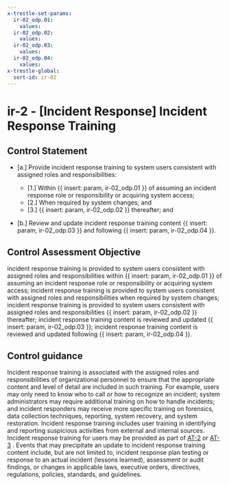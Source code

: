 ```yaml
---
x-trestle-set-params:
  ir-02_odp.01:
    values:
  ir-02_odp.02:
    values:
  ir-02_odp.03:
    values:
  ir-02_odp.04:
    values:
x-trestle-global:
  sort-id: ir-02
---
```


# ir-2 - \[Incident Response\] Incident Response Training

## Control Statement

- \[a.\] Provide incident response training to system users consistent with assigned roles and responsibilities:

  - \[1.\] Within {{ insert: param, ir-02_odp.01 }} of assuming an incident response role or responsibility or acquiring system access;
  - \[2.\] When required by system changes; and
  - \[3.\] {{ insert: param, ir-02_odp.02 }} thereafter; and

- \[b.\] Review and update incident response training content {{ insert: param, ir-02_odp.03 }} and following {{ insert: param, ir-02_odp.04 }}.

## Control Assessment Objective

incident response training is provided to system users consistent with assigned roles and responsibilities within {{ insert: param, ir-02_odp.01 }} of assuming an incident response role or responsibility or acquiring system access;
incident response training is provided to system users consistent with assigned roles and responsibilities when required by system changes;
incident response training is provided to system users consistent with assigned roles and responsibilities {{ insert: param, ir-02_odp.02 }} thereafter;
incident response training content is reviewed and updated {{ insert: param, ir-02_odp.03 }};
incident response training content is reviewed and updated following {{ insert: param, ir-02_odp.04 }}.

## Control guidance

Incident response training is associated with the assigned roles and responsibilities of organizational personnel to ensure that the appropriate content and level of detail are included in such training. For example, users may only need to know who to call or how to recognize an incident; system administrators may require additional training on how to handle incidents; and incident responders may receive more specific training on forensics, data collection techniques, reporting, system recovery, and system restoration. Incident response training includes user training in identifying and reporting suspicious activities from external and internal sources. Incident response training for users may be provided as part of [AT-2](#at-2) or [AT-3](#at-3) . Events that may precipitate an update to incident response training content include, but are not limited to, incident response plan testing or response to an actual incident (lessons learned), assessment or audit findings, or changes in applicable laws, executive orders, directives, regulations, policies, standards, and guidelines.
